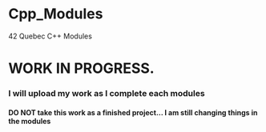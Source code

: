 # Cpp_Modules
42 Quebec C++ Modules

# WORK IN PROGRESS.
### I will upload my work as I complete each modules
#### DO NOT take this work as a finished project... I am still changing things in the modules
